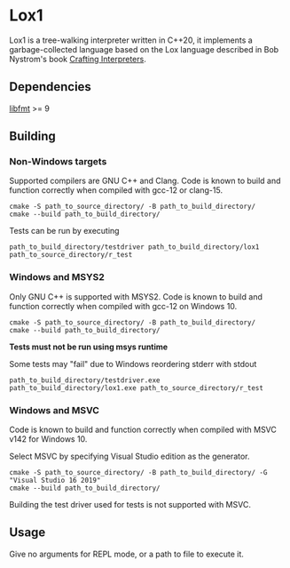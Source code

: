 # Lox1

Lox1 is a tree-walking interpreter written in C++20, it implements
a garbage-collected language based on the Lox language
described in Bob Nystrom's book
[Crafting Interpreters](https://craftinginterpreters.com).

## Dependencies

[libfmt](https://github.com/fmtlib/fmt) >= 9

## Building

### Non-Windows targets
Supported compilers are GNU C++ and Clang. Code is known to build and function
correctly when compiled with gcc-12 or clang-15.

	cmake -S path_to_source_directory/ -B path_to_build_directory/
	cmake --build path_to_build_directory/

Tests can be run by executing

	path_to_build_directory/testdriver path_to_build_directory/lox1 path_to_source_directory/r_test

### Windows and MSYS2

Only GNU C++ is supported with MSYS2.
Code is known to build and function correctly when compiled with gcc-12
on Windows 10.

	cmake -S path_to_source_directory/ -B path_to_build_directory/
	cmake --build path_to_build_directory/

**Tests must not be run using msys runtime**

Some tests may "fail" due to Windows reordering stderr with stdout

	path_to_build_directory/testdriver.exe path_to_build_directory/lox1.exe path_to_source_directory/r_test

### Windows and MSVC

Code is known to build and function correctly when compiled with MSVC v142
for Windows 10.

Select MSVC by specifying Visual Studio edition as the generator.

	cmake -S path_to_source_directory/ -B path_to_build_directory/ -G "Visual Studio 16 2019"
	cmake --build path_to_build_directory/

Building the test driver used for tests is not supported with MSVC.

## Usage

Give no arguments for REPL mode, or a path to file to execute it.